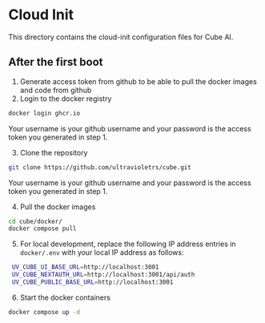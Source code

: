 # Cloud Init

This directory contains the cloud-init configuration files for Cube AI.

## After the first boot

1. Generate access token from github to be able to pull the docker images and code from github
2. Login to the docker registry

```bash
docker login ghcr.io
```

Your username is your github username and your password is the access token you generated in step 1.

3. Clone the repository

```bash
git clone https://github.com/ultravioletrs/cube.git
```

Your username is your github username and your password is the access token you generated in step 1.

4. Pull the docker images

```bash
cd cube/docker/
docker compose pull
```

5. For local development, replace the following IP address entries in `docker/.env` with your local IP address as follows:

```bash
 UV_CUBE_UI_BASE_URL=http://localhost:3001
 UV_CUBE_NEXTAUTH_URL=http://localhost:3001/api/auth
 UV_CUBE_PUBLIC_BASE_URL=http://localhost:3001
```

6. Start the docker containers

```bash
docker compose up -d
```
